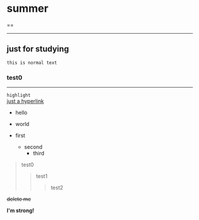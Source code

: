 summer
======
  
==  
****
just for studying
-------
    this is normal text  
### test0
  
---
`highlight`  
[just a hyperlink](www.baidu.com "what's it like")
* hello
* world

* first
  * second
    * third    
>test0
>>test1
>>>test2

~~delete me~~

**I'm strong!**
